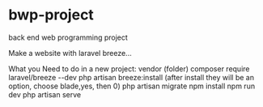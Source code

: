 # bwp-project
back end web programming project

Make a website with laravel breeze...

What you Need to do in a new project:
vendor (folder)
composer require laravel/breeze --dev
php artisan breeze:install
(after install they will be an option, choose blade,yes, then 0)
php artisan migrate
npm install
npm run dev
php artisan serve